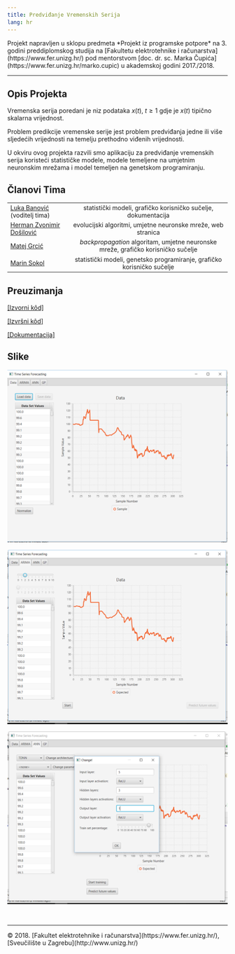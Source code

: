 ```yaml
---
title: Predviđanje Vremenskih Serija
lang: hr
---
```


<div class="indent">
Projekt napravljen u sklopu predmeta *Projekt iz programske potpore*
na 3. godini preddiplomskog studija na [Fakultetu elektrotehnike i računarstva](https://www.fer.unizg.hr/)
pod mentorstvom [doc. dr. sc. Marka Čupića](https://www.fer.unizg.hr/marko.cupic) u akademskoj godini 2017./2018.
</div>

---

## Opis Projekta
Vremenska serija poredani je niz podataka $x(t),\ t \geq 1$ gdje je $x(t)$
tipično skalarna vrijednost.

Problem predikcije vremenske serije jest problem predviđanja jedne ili više
sljedećih vrijednosti na temelju prethodno viđenih vrijednosti.

U okviru ovog projekta razvili smo aplikaciju za predviđanje vremenskih serija
koristeći statističke modele, modele temeljene na umjetnim neuronskim
mrežama i model temeljen na genetskom programiranju.

## Članovi Tima
|||
|:---|:---:|
|[Luka Banović](https://github.com/LBanovic) (voditelj tima)|statistički modeli, grafičko korisničko sučelje, dokumentacija|
|[Herman Zvonimir Došilović](https://github.com/hermanzdosilovic)|evolucijski algoritmi, umjetne neuronske mreže, web stranica|
|[Matej Grcić](https://github.com/matejgrcic)|*backpropagation* algoritam, umjetne neuronske mreže, grafičko korisničko sučelje|
|[Marin Sokol](https://github.com/marinsokol5)|statistički modeli, genetsko programiranje, grafičko korisničko sučelje|

## Preuzimanja
[[Izvorni kôd]](https://github.com/hermanzdosilovic/time-series-forecasting)

[[Izvršni kôd]]()

[[Dokumentacija]]()

## Slike
![Slika 1: Učitavanje vremenske serije](images/screenshot01.png)

![Slika 2: Odabir statističke metode za predviđanje](images/screenshot02.png)

![Slika 3: Odabir umjetne neuronske mreže za predviđanje](images/screenshot03.png)

<br>

---
<div class="center">
© 2018. [Fakultet elektrotehnike i računarstva](https://www.fer.unizg.hr/), [Sveučilište u Zagrebu](http://www.unizg.hr/)
</div>
